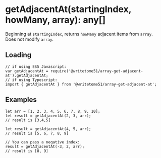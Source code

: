 # getAdjacentAt(startingIndex, howMany, array): any[]

Beginning at `startingIndex`, returns `howMany` adjacent items from `array`.  
Does not modify `array`.

## Loading
```
// if using ES5 Javascript:
var getAdjacentAt = require('@writetome51/array-get-adjacent-at').getAdjacentAt;
// if using Typescript:
import { getAdjacentAt } from '@writetome51/array-get-adjacent-at';
```

## Examples
```
let arr = [1, 2, 3, 4, 5, 6, 7, 8, 9, 10];
let result = getAdjacentAt(2, 3, arr);
// result is [3,4,5]

let result = getAdjacentAt(4, 5, arr);
// result is [5, 6, 7, 8, 9]

// You can pass a negative index:
result = getAdjacentAt(-3, 2, arr);
// result is [8, 9]
```